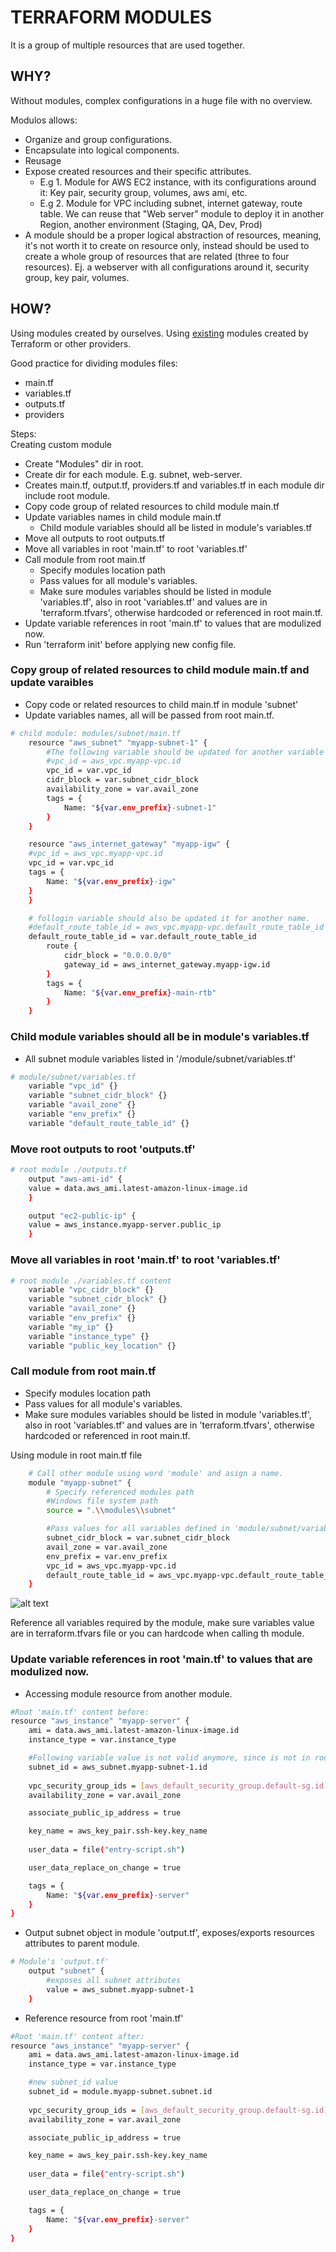 # TERRAFORM MODULES
It is a group of multiple resources that are used together.  


## WHY?
Without modules, complex configurations in a huge file with no overview.  

Modulos allows:  
* Organize and group configurations.
* Encapsulate into logical components.
* Reusage
* Expose created resources and their specific attributes.  
    - E.g 1. Module for AWS EC2 instance, with its configurations around it: Key pair, security group, volumes, aws ami, etc.   
    - E.g 2. Module for VPC including subnet, internet gateway, route table.
    We can reuse that "Web server" module to deploy it in another Region, another environment (Staging, QA, Dev, Prod)
* A module should be a proper logical abstraction of resources, meaning, it's not worth it to create on resource only, instead should be used to create a whole group of resources that are related (three to four resources). Ej. a webserver with all configurations around it, security group, key pair, volumes.  

## HOW?
Using modules created by ourselves.
Using [existing](https://registry.terraform.io/browse/modules) modules created by Terraform or other providers.

Good practice for dividing modules files:
- main.tf
- variables.tf
- outputs.tf
- providers

Steps:  
Creating custom module
* Create "Modules" dir in root.
* Create dir for each module. E.g. subnet, web-server.  
* Creates main.tf, output.tf, providers.tf and variables.tf in each module dir include root module.
* Copy code group of related resources to child module main.tf
* Update variables names in child module main.tf
  * Child module variables should all be listed in module's variables.tf
* Move all outputs to root outputs.tf
* Move all variables in root 'main.tf' to root 'variables.tf' 
* Call module from root main.tf
  * Specify modules location path
  * Pass values for all module's variables.
  * Make sure modules variables should be listed in module 'variables.tf', also in root 'variables.tf' and values are in 'terraform.tfvars', otherwise hardcoded or referenced in root main.tf. 
* Update variable references in root 'main.tf' to values that are modulized now.
* Run 'terraform init' before applying new config file.


### Copy group of related resources to child module main.tf and update varaibles
* Copy code or related resources to child main.tf in module 'subnet'
* Update variables names, all will be passed from root main.tf.
  
```bash
# child module: modules/subnet/main.tf
    resource "aws_subnet" "myapp-subnet-1" {
        #The following variable should be updated for another variable name in all ocurrences.
        #vpc_id = aws_vpc.myapp-vpc.id
        vpc_id = var.vpc_id
        cidr_block = var.subnet_cidr_block
        availability_zone = var.avail_zone
        tags = {
            Name: "${var.env_prefix}-subnet-1"
        }
    }

    resource "aws_internet_gateway" "myapp-igw" {
    #vpc_id = aws_vpc.myapp-vpc.id
    vpc_id = var.vpc_id
    tags = {
        Name: "${var.env_prefix}-igw"
    }
    }

    # follogin variable should also be updated it for another name.  
    #default_route_table_id = aws_vpc.myapp-vpc.default_route_table_id
    default_route_table_id = var.default_route_table_id
        route {
            cidr_block = "0.0.0.0/0"
            gateway_id = aws_internet_gateway.myapp-igw.id
        }
        tags = {
            Name: "${var.env_prefix}-main-rtb"
        }
    }

```

### Child module variables should all be in module's variables.tf
* All subnet module variables listed in '/module/subnet/variables.tf'

```bash
# module/subnet/variables.tf
    variable "vpc_id" {}
    variable "subnet_cidr_block" {}
    variable "avail_zone" {}
    variable "env_prefix" {}
    variable "default_route_table_id" {}
```


### Move root outputs to root 'outputs.tf'

```bash
# root module ./outputs.tf
    output "aws-ami-id" {
    value = data.aws_ami.latest-amazon-linux-image.id
    }

    output "ec2-public-ip" {
    value = aws_instance.myapp-server.public_ip
    }
```
### Move all variables in root 'main.tf' to root 'variables.tf'
```bash
# root module ./variables.tf content
    variable "vpc_cidr_block" {}
    variable "subnet_cidr_block" {}
    variable "avail_zone" {}
    variable "env_prefix" {}
    variable "my_ip" {}
    variable "instance_type" {}
    variable "public_key_location" {}
```
### Call module from root main.tf
  * Specify modules location path
  * Pass values for all module's variables.
  * Make sure modules variables should be listed in module 'variables.tf', also in root 'variables.tf' and values are in 'terraform.tfvars', otherwise hardcoded or referenced in root main.tf.

Using module in root main.tf file  
```bash
    # Call other module using word 'module' and asign a name.
    module "myapp-subnet" {
        # Specify referenced modules path
        #Windows file system path
        source = ".\\modules\\subnet"

        #Pass values for all variables defined in 'module/subnet/variables.tf', actual values are in root 'main.tf', or root 'terraform.tfvars' but then variables names must be listed in root 'variables.tf' as well. Otherwise value can be hardcoded here.
        subnet_cidr_block = var.subnet_cidr_block
        avail_zone = var.avail_zone
        env_prefix = var.env_prefix
        vpc_id = aws_vpc.myapp-vpc.id
        default_route_table_id = aws_vpc.myapp-vpc.default_route_table_id      
    }
```
  ![alt text](/IaC/Terraform/_terra-images/TF_modules_variables.png)

Reference all variables required by the module, make sure variables value are in terraform.tfvars file or you can hardcode when calling th module.

### Update variable references in root 'main.tf' to values that are modulized now.

* Accessing module resource from another module.
```bash
#Root 'main.tf' content before:
resource "aws_instance" "myapp-server" {
    ami = data.aws_ami.latest-amazon-linux-image.id
    instance_type = var.instance_type

    #Following variable value is not valid anymore, since is not in root 'main.tf' anymore.
    subnet_id = aws_subnet.myapp-subnet-1.id       
    
    vpc_security_group_ids = [aws_default_security_group.default-sg.id]
    availability_zone = var.avail_zone

    associate_public_ip_address = true

    key_name = aws_key_pair.ssh-key.key_name        
         
    user_data = file("entry-script.sh")

    user_data_replace_on_change = true

    tags = {
        Name: "${var.env_prefix}-server"
    }
}
```
* Output subnet object in module 'output.tf', exposes/exports resources attributes to parent module.
```bash
# Module's 'output.tf'
    output "subnet" {
        #exposes all subnet attributes
        value = aws_subnet.myapp-subnet-1
    }
```

* Reference resource from root 'main.tf'
```bash
#Root 'main.tf' content after:
resource "aws_instance" "myapp-server" {
    ami = data.aws_ami.latest-amazon-linux-image.id
    instance_type = var.instance_type

    #new subnet_id value
    subnet_id = module.myapp-subnet.subnet.id
    
    vpc_security_group_ids = [aws_default_security_group.default-sg.id]
    availability_zone = var.avail_zone

    associate_public_ip_address = true

    key_name = aws_key_pair.ssh-key.key_name        
         
    user_data = file("entry-script.sh")

    user_data_replace_on_change = true

    tags = {
        Name: "${var.env_prefix}-server"
    }
}
```